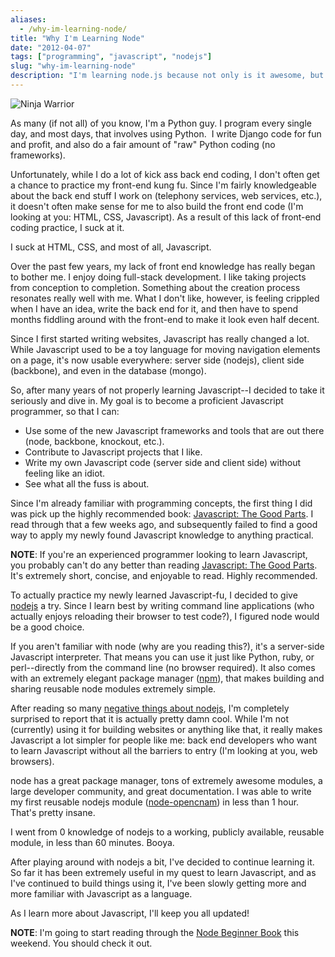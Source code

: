 ```yaml
---
aliases:
  - /why-im-learning-node/
title: "Why I'm Learning Node"
date: "2012-04-07"
tags: ["programming", "javascript", "nodejs"]
slug: "why-im-learning-node"
description: "I'm learning node.js because not only is it awesome, but it's a great way to improve my Javascript chops while concurrently writing backend code.  It's a two for one deal."
---
```



![Ninja Warrior][]


As many (if not all) of you know, I'm a Python guy.  I program every single
day, and most days, that involves using Python.  I write Django code for fun
and profit, and also do a fair amount of "raw" Python coding (no frameworks).

Unfortunately, while I do a lot of kick ass back end coding, I don't often get
a chance to practice my front-end kung fu.  Since I'm fairly knowledgeable
about the back end stuff I work on (telephony services, web services, etc.), it
doesn't often make sense for me to also build the front end code (I'm looking
at you: HTML, CSS, Javascript).  As a result of this lack of front-end coding
practice, I suck at it.

I suck at HTML, CSS, and most of all, Javascript.

Over the past few years, my lack of front end knowledge has really began to
bother me.  I enjoy doing full-stack development.  I like taking projects from
conception to completion.  Something about the creation process resonates
really well with me.  What I don't like, however, is feeling crippled when I
have an idea, write the back end for it, and then have to spend months fiddling
around with the front-end to make it look even half decent.

Since I first started writing websites, Javascript has really changed a lot.
While Javascript used to be a toy language for moving navigation elements on a
page, it's now usable everywhere: server side (nodejs), client side (backbone),
and even in the database (mongo).

So, after many years of not properly learning Javascript--I decided to take it
seriously and dive in.  My goal is to become a proficient Javascript
programmer, so that I can:

-   Use some of the new Javascript frameworks and tools that are out there
    (node, backbone, knockout, etc.).
-   Contribute to Javascript projects that I like.
-   Write my own Javascript code (server side and client side) without feeling
    like an idiot.
-   See what all the fuss is about.

Since I'm already familiar with programming concepts, the first thing I did was
pick up the highly recommended book: [Javascript: The Good Parts][].  I read
through that a few weeks ago, and subsequently failed to find a good way to
apply my newly found Javascript knowledge to anything practical.

**NOTE**: If you're an experienced programmer looking to learn Javascript, you
probably can't do any better than reading [Javascript: The Good Parts][].
It's extremely short, concise, and enjoyable to read.  Highly recommended.

To actually practice my newly learned Javascript-fu, I decided to give
[nodejs][] a try.  Since I learn best by writing command line applications
(who actually enjoys reloading their browser to test code?), I figured node
would be a good choice.

If you aren't familiar with node (why are you reading this?), it's a
server-side Javascript interpreter.  That means you can use it just like
Python, ruby, or perl--directly from the command line (no browser required).
It also comes with an extremely elegant package manager ([npm][]), that makes
building and sharing reusable node modules extremely simple.

After reading so many [negative things about nodejs][], I'm completely
surprised to report that it is actually pretty damn cool.  While I'm not
(currently) using it for building websites or anything like that, it really
makes Javascript a lot simpler for people like me: back end developers who want
to learn Javascript without all the barriers to entry (I'm looking at you, web
browsers).

node has a great package manager, tons of extremely awesome modules, a large
developer community, and great documentation.  I was able to write my first
reusable nodejs module ([node-opencnam][]) in less than 1 hour.  That's pretty
insane.

I went from 0 knowledge of nodejs to a working, publicly available, reusable
module, in less than 60 minutes.  Booya.

After playing around with nodejs a bit, I've decided to continue learning it.
So far it has been extremely useful in my quest to learn Javascript, and as
I've continued to build things using it, I've been slowly getting more and more
familiar with Javascript as a language.

As I learn more about Javascript, I'll keep you all updated!

**NOTE**: I'm going to start reading through the [Node Beginner Book][] this
weekend.  You should check it out.


  [Ninja Warrior]: /static/images/2012/ninja-warrior.png "Ninja Warrior"
  [Javascript: The Good Parts]: http://www.amazon.com/gp/product/0596517742/ref=as_li_ss_tl?ie=UTF8&tag=rdegges-20&linkCode=as2&camp=1789&creative=390957&creativeASIN=0596517742 "Javascript: The Good Parts"
  [nodejs]: http://nodejs.org/ "nodejs"
  [npm]: http://npmjs.org/ "npm"
  [negative things about nodejs]: http://teddziuba.com/2011/10/node-js-is-cancer.html "nodejs is cancer"
  [node-opencnam]: https://github.com/telephonyresearch/node-opencnam "node-opencnam"
  [Node Beginner Book]: http://www.nodebeginner.org/ "Node Beginner"
